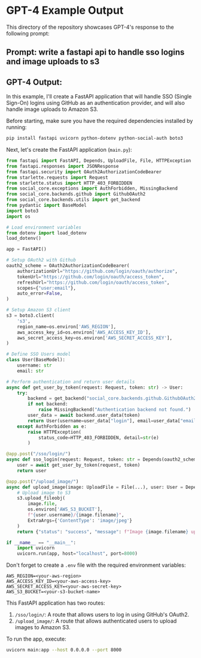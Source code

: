 # GPT-4 Example Output

This directory of the repository showcases GPT-4's response to the following prompt:

## Prompt: write a fastapi api to handle sso logins and image uploads to s3

## GPT-4 Output:

In this example, I'll create a FastAPI application that will handle SSO (Single Sign-On) logins using GitHub as an authentication provider, and will also handle image uploads to Amazon S3.

Before starting, make sure you have the required dependencies installed by running:

```sh
pip install fastapi uvicorn python-dotenv python-social-auth boto3
```

Next, let's create the FastAPI application (`main.py`):

```python
from fastapi import FastAPI, Depends, UploadFile, File, HTTPException
from fastapi.responses import JSONResponse
from fastapi.security import OAuth2AuthorizationCodeBearer
from starlette.requests import Request
from starlette.status import HTTP_403_FORBIDDEN
from social_core.exceptions import AuthForbidden, MissingBackend
from social_core.backends.github import GithubOAuth2
from social_core.backends.utils import get_backend
from pydantic import BaseModel
import boto3
import os

# Load environment variables
from dotenv import load_dotenv
load_dotenv()

app = FastAPI()

# Setup OAuth2 with Github
oauth2_scheme = OAuth2AuthorizationCodeBearer(
    authorizationUrl="https://github.com/login/oauth/authorize",
    tokenUrl="https://github.com/login/oauth/access_token",
    refreshUrl="https://github.com/login/oauth/access_token",
    scopes={"user:email"},
    auto_error=False,
)

# Setup Amazon S3 client
s3 = boto3.client(
    's3',
    region_name=os.environ['AWS_REGION'],
    aws_access_key_id=os.environ['AWS_ACCESS_KEY_ID'],
    aws_secret_access_key=os.environ['AWS_SECRET_ACCESS_KEY'],
)

# Define SSO Users model
class User(BaseModel):
    username: str
    email: str

# Perform authentication and return user details
async def get_user_by_token(request: Request, token: str) -> User:
    try:
        backend = get_backend("social_core.backends.github.GithubOAuth2")
        if not backend:
            raise MissingBackend("Authentication backend not found.")
        user_data = await backend.user_data(token)
        return User(username=user_data["login"], email=user_data["email"])
    except AuthForbidden as e:
        raise HTTPException(
            status_code=HTTP_403_FORBIDDEN, detail=str(e)
        )

@app.post("/sso/login/")
async def sso_login(request: Request, token: str = Depends(oauth2_scheme)):
    user = await get_user_by_token(request, token)
    return user

@app.post("/upload_image/")
async def upload_image(image: UploadFile = File(...), user: User = Depends(get_user_by_token)):
    # Upload image to S3
    s3.upload_fileobj(
        image.file,
        os.environ['AWS_S3_BUCKET'],
        f"{user.username}/{image.filename}",
        ExtraArgs={'ContentType': 'image/jpeg'}
    )
    return {"status": "success", "message": f"Image {image.filename} uploaded successfully"}

if __name__ == "__main__":
    import uvicorn
    uvicorn.run(app, host="localhost", port=8000)
```

Don't forget to create a `.env` file with the required environment variables:

```
AWS_REGION=<your-aws-region>
AWS_ACCESS_KEY_ID=<your-aws-access-key>
AWS_SECRET_ACCESS_KEY=<your-aws-secret-key>
AWS_S3_BUCKET=<your-s3-bucket-name>
```

This FastAPI application has two routes:

1. `/sso/login/`: A route that allows users to log in using GitHub's OAuth2.
2. `/upload_image/`: A route that allows authenticated users to upload images to Amazon S3.

To run the app, execute:

```sh
uvicorn main:app --host 0.0.0.0 --port 8000
```